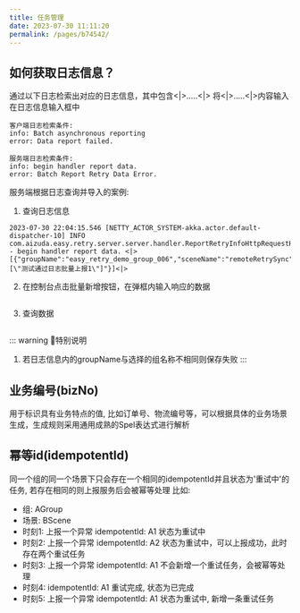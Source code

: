 ```yaml
---
title: 任务管理
date: 2023-07-30 11:11:20
permalink: /pages/b74542/
---
```


## 如何获取日志信息？

通过以下日志检索出对应的日志信息，其中包含<|>.....<|>
将<|>.....<|>内容输入在日志信息输入框中

<code-group>
  <code-block title="客户端日志检索条件" active>

```
客户端日志检索条件:
info: Batch asynchronous reporting
error: Data report failed.
```
  </code-block>

  <code-block title="服务端日志检索条件">

```
服务端日志检索条件:
info: begin handler report data.
error: Batch Report Retry Data Error.
```
  </code-block>
</code-group>

服务端根据日志查询并导入的案例:
1. 查询日志信息
```
2023-07-30 22:04:15.546 [NETTY_ACTOR_SYSTEM-akka.actor.default-dispatcher-10] INFO  com.aizuda.easy.retry.server.server.handler.ReportRetryInfoHttpRequestHandler - begin handler report data. <|>[{"groupName":"easy_retry_demo_group_006","sceneName":"remoteRetrySync","idempotentId":"3088abab8ca5b6fa0e43b8e34dbda56e","executorName":"com.maluxinyu.easyretry.service.RemoteRetryService","bizNo":"","argsStr":"[\"测试通过日志批量上报1\"]"}]<|>
```
2. 在控制台点击批量新增按钮，在弹框内输入响应的数据
<img :src="$withBase('/img/parselogsavetaskdata.png')" class="no-zoom" style="zoom: 100%;">

3. 查询数据
<img :src="$withBase('/img/parselogsavetaskdetail.png')" class="no-zoom" style="zoom: 100%;">

::: warning 🌈特别说明
1. 若日志信息内的groupName与选择的组名称不相同则保存失败
:::

## 业务编号(bizNo)
用于标识具有业务特点的值, 比如订单号、物流编号等，可以根据具体的业务场景生成，生成规则采用通用成熟的Spel表达式进行解析

## 幂等id(idempotentId)
同一个组的同一个场景下只会存在一个相同的idempotentId并且状态为'重试中'的任务, 若存在相同的则上报服务后会被幂等处理
比如:

- 组: AGroup
- 场景: BScene
- 时刻1: 上报一个异常 idempotentId: A1 状态为重试中
- 时刻2: 上报一个异常 idempotentId: A2 状态为重试中，可以上报成功，此时存在两个重试任务
- 时刻3: 上报一个异常 idempotentId: A1 不会新增一个重试任务，会被幂等处理
- 时刻4:  idempotentId: A1 重试完成, 状态为已完成
- 时刻5: 上报一个异常 idempotentId: A1 状态为重试中, 新增一条重试任务